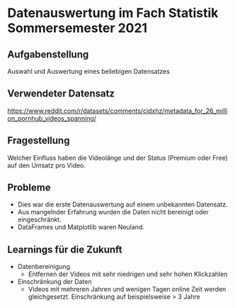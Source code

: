 # Datenauswertung im Fach Statistik Sommersemester 2021

## Aufgabenstellung

Auswahl und Auswertung eines beliebigen Datensatzes

## Verwendeter Datensatz

https://www.reddit.com/r/datasets/comments/cjdxhz/metadata_for_26_million_pornhub_videos_spanning/

## Fragestellung

Welcher Einfluss haben die Videolänge und der Status (Premium oder Free) auf den Umsatz pro Video.

## Probleme

- Dies war die erste Datenauswertung auf einem unbekannten Datensatz. 
- Aus mangelnder Erfahrung wurden die Daten nicht bereinigt oder eingeschränkt.
- DataFrames und Matplotlib waren Neuland.

## Learnings für die Zukunft

- Datenbereinigung
  - Entfernen der Videos mit sehr niedrigen und sehr hohen Klickzahlen
- Einschränkung der Daten
  - Videos mit mehreren Jahren und wenigen Tagen online Zeit werden gleichgesetzt. Einschränkung auf beispielsweise > 3 Jahre
  
  


